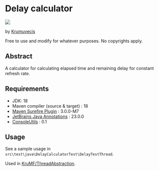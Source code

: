 # Delay calculator

[![](https://jitpack.io/v/KruMF/DelayCalculator.svg)](https://jitpack.io/#KruMF/DelayCalculator)

by [Krumuvecis](https://github.com/Krumuvecis)

Free to use and modify for whatever purposes. No copyrights apply.


## Abstract

A calculator for calculating elapsed time and remaining delay for constant refresh rate.


## Requirements

* JDK: 18
* Maven compiler (source & target) : 18
* [Maven Surefire Plugin](https://mvnrepository.com/artifact/org.apache.maven.plugins/maven-surefire-plugin) : 3.0.0-M7
* [JetBrains Java Annotations](https://mvnrepository.com/artifact/org.jetbrains/annotations) : 23.0.0
* [ConsoleUtils](https://github.com/KruMF/ConsoleUtils) : 0.1


## Usage

See a sample usage in `src\test\java\DelayCalculatorTest\DelayTestThread`.

Used in [KruMF/ThreadAbstraction](https://www.github.com/KruMF/ThreadAbstraction).
